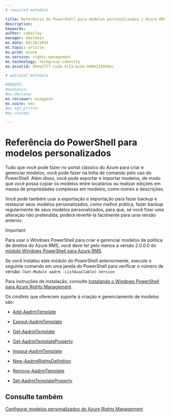 ```yaml
---
# required metadata

title: Referência do PowerShell para modelos personalizados | Azure RMS
description:
keywords:
author: cabailey
manager: mbaldwin
ms.date: 04/28/2016
ms.topic: article
ms.prod: azure
ms.service: rights-management
ms.technology: techgroup-identity
ms.assetid: 30ee2f77-ce16-4113-bcda-6089131849ec

# optional metadata

#ROBOTS:
#audience:
#ms.devlang:
ms.reviewer: esaggese
ms.suite: ems
#ms.tgt_pltfrm:
#ms.custom:

---
```




# Referência do PowerShell para modelos personalizados
Tudo que você pode fazer no portal clássico do Azure para criar e gerenciar modelos, você pode fazer na linha de comando pelo uso do PowerShell. Além disso, você pode exportar e importar modelos, de modo que você possa copiar os modelos entre locatários ou realizar edições em massa de propriedades complexas em modelos, como nomes e descrições.

Você pode também usar a exportação e importação para fazer backup e restaurar seus modelos personalizados, como melhor prática, fazer backup regularmente de seus modelos personalizados, para que, se você fizer uma alteração não pretendida, poderá revertê-la facilmente para uma versão anterior.

> [!IMPORTANT]
> Para usar o Windows PowerShell para criar e gerenciar modelos de política de direitos do Azure RMS, você deve ter pelo menos a versão 2.0.0.0 do [módulo Windows PowerShell para Azure RMS](http://go.microsoft.com/fwlink/?LinkId=257721).
> 
> Se você instalou este módulo do PowerShell anteriormente, execute o seguinte comando em uma janela do PowerShell para verificar o número de versão: `(Get-Module aadrm -ListAvailable).Version`

Para instruções de instalação, consulte [Instalando o Windows PowerShell para Azure Rights Management](install-powershell.md).

Os cmdlets que oferecem suporte à criação e gerenciamento de modelos são:

-   [Add-AadrmTemplate](https://msdn.microsoft.com/library/azure/dn727075.aspx)

-   [Expout-AadrmTemplate](https://msdn.microsoft.com/library/azure/dn727078.aspx)

-   [Get-AadrmTemplate](https://msdn.microsoft.com/library/azure/dn727079.aspx)

-   [Get-AadrmTemplateProperty](https://msdn.microsoft.com/library/azure/dn727081.aspx)

-   [Impout-AadrmTemplate](https://msdn.microsoft.com/library/azure/dn727077.aspx)

-   [New-AadrmRightsDefinition](https://msdn.microsoft.com/library/azure/dn727080.aspx)

-   [Remove-AadrmTemplate](https://msdn.microsoft.com/library/azure/dn727082.aspx)

-   [Set-AadrmTemplateProperty](https://msdn.microsoft.com/library/azure/dn727076.aspx)



## Consulte também
[Configurar modelos personalizados do Azure Rights Management](configure-custom-templates.md)

<!--HONumber=Apr16_HO3-->


